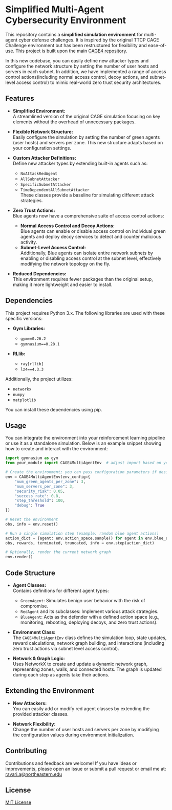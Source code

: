 # Simplified Multi-Agent Cybersecurity Environment

This repository contains a **simplified simulation environment** for multi-agent cyber defense challenges. It is inspired by the original TTCP CAGE Challenge environment but has been restructured for flexibility and ease-of-use. This project is built upon the main [CAGE4 repository](https://github.com/cage-challenge/cage-challenge-4).

In this new codebase, you can easily define new attacker types and configure the network structure by setting the number of user hosts and servers in each subnet. In addition, we have implemented a range of access control actions(including normal access control, decoy actions, and subnet-level access control) to mimic real-world zero trust security architectures.

## Features

- **Simplified Environment:**  
  A streamlined version of the original CAGE simulation focusing on key elements without the overhead of unnecessary packages.
  
- **Flexible Network Structure:**  
  Easily configure the simulation by setting the number of green agents (user hosts) and servers per zone. This new structure adapts based on your configuration settings.

- **Custom Attacker Definitions:**  
  Define new attacker types by extending built-in agents such as:
  - `NoAttackRedAgent`
  - `AllSubnetAttacker`
  - `SpecificSubnetAttacker`
  - `TimeDependentAllSubnetAttacker`  
  These classes provide a baseline for simulating different attack strategies.

- **Zero Trust Actions:**  
  Blue agents now have a comprehensive suite of access control actions:
  - **Normal Access Control and Decoy Actions:**  
    Blue agents can enable or disable access control on individual green agents and deploy decoy services to detect and counter malicious activity.
  - **Subnet-Level Access Control:**  
    Additionally, Blue agents can isolate entire network subnets by enabling or disabling access control at the subnet level, effectively modifying the network topology on the fly.

- **Reduced Dependencies:**  
  This environment requires fewer packages than the original setup, making it more lightweight and easier to install.

## Dependencies

This project requires Python 3.x. The following libraries are used with these specific versions:

- **Gym Libraries:**
  - `gym==0.26.2`
  - `gymnasium==0.28.1`
  
- **RLlib:**
  - `ray[rllib]`
  - `lz4==4.3.3`
  
Additionally, the project utilizes:
- `networkx`
- `numpy`
- `matplotlib`

You can install these dependencies using pip.

## Usage

You can integrate the environment into your reinforcement learning pipeline or use it as a standalone simulation. Below is an example snippet showing how to create and interact with the environment:

```python
import gymnasium as gym
from your_module import CAGE4MultiAgentEnv  # adjust import based on your module structure

# Create the environment; you can pass configuration parameters if desired
env = CAGE4MultiAgentEnv(env_config={
    "num_green_agents_per_zone": 3,
    "num_servers_per_zone": 3,
    "security_risk": 0.05,
    "success_rate": 0.8,
    "step_threshold": 100,
    "debug": True
})

# Reset the environment
obs, info = env.reset()

# Run a single simulation step (example: random blue agent actions)
action_dict = {agent: env.action_space.sample() for agent in env.blue_agents.keys()}
obs, rewards, terminated, truncated, info = env.step(action_dict)

# Optionally, render the current network graph
env.render()

```

## Code Structure

- **Agent Classes:**  
  Contains definitions for different agent types:
  - `GreenAgent`: Simulates benign user behavior with the risk of compromise.
  - `RedAgent` and its subclasses: Implement various attack strategies.
  - `BlueAgent`: Acts as the defender with a defined action space (e.g., monitoring, rebooting, deploying decoys, and zero trust actions).

- **Environment Class:**  
  The `CAGE4MultiAgentEnv` class defines the simulation loop, state updates, reward calculations, network graph building, and interactions (including zero trust actions via subnet level access control).

- **Network & Graph Logic:**  
  Uses NetworkX to create and update a dynamic network graph, representing zones, walls, and connected hosts. The graph is updated during each step as agents take their actions.

## Extending the Environment

- **New Attackers:**  
  You can easily add or modify red agent classes by extending the provided attacker classes.
  
- **Network Flexibility:**  
  Change the number of user hosts and servers per zone by modifying the configuration values during environment initialization.

## Contributing

Contributions and feedback are welcome! If you have ideas or improvements, please open an issue or submit a pull request or email me at: ravari.a@northeastern.edu

## License

[MIT License](LICENSE)
```

